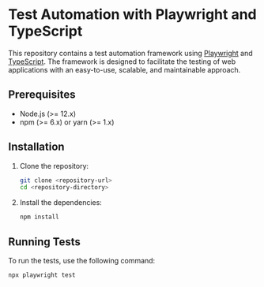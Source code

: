 # Test Automation with Playwright and TypeScript

This repository contains a test automation framework using [Playwright](https://playwright.dev/) and [TypeScript](https://www.typescriptlang.org/). The framework is designed to facilitate the testing of web applications with an easy-to-use, scalable, and maintainable approach.


## Prerequisites

- Node.js (>= 12.x)
- npm (>= 6.x) or yarn (>= 1.x)

## Installation

1. Clone the repository:
    ```sh
    git clone <repository-url>
    cd <repository-directory>
    ```

2. Install the dependencies:
    ```sh
    npm install
    ```

## Running Tests

To run the tests, use the following command:
```sh
npx playwright test